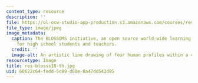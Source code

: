 ```yaml
---
content_type: resource
description: ''
file: https://ol-ocw-studio-app-production.s3.amazonaws.com/courses/res-bloss-blended-learning-open-source-science-or-math-studies-blossoms-spring-2010/60622c64fedd5c89d80e8a47dd543d95_res-blosss10-th.jpg
file_type: image/jpeg
image_metadata:
  caption: The BLOSSOMS initiative, an open source world-wide learning initiative
    for high school students and teachers.
  credit: ''
  image-alt: An artistic line drawing of four human profiles within a circle.
resourcetype: Image
title: res-blosss10-th.jpg
uid: 60622c64-fedd-5c89-d80e-8a47dd543d95
---
```

